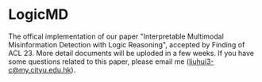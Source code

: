 # LogicMD
The offical implementation of our paper "Interpretable Multimodal Misinformation Detection with Logic Reasoning", accepted by Finding of ACL 23. More detail documents will be uploded in a few weeks. If you have some questions related to this paper, please email me (liuhui3-c@my.cityu.edu.hk).
